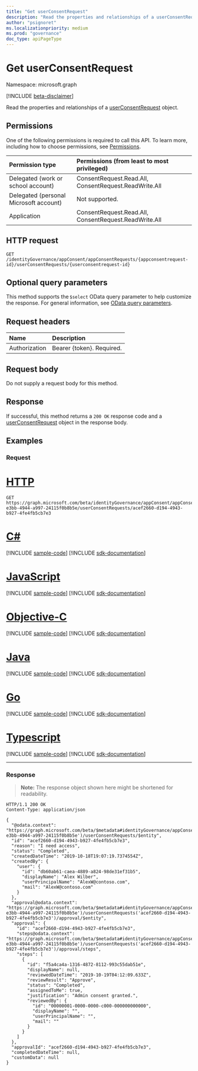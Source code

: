 ```yaml
---
title: "Get userConsentRequest"
description: "Read the properties and relationships of a userConsentRequest object."
author: "psignoret"
ms.localizationpriority: medium
ms.prod: "governance"
doc_type: apiPageType
---
```


# Get userConsentRequest
Namespace: microsoft.graph

[!INCLUDE [beta-disclaimer](../../includes/beta-disclaimer.md)]

Read the properties and relationships of a [userConsentRequest](../resources/userconsentrequest.md) object.

## Permissions
One of the following permissions is required to call this API. To learn more, including how to choose permissions, see [Permissions](/graph/permissions-reference).

|Permission type|Permissions (from least to most privileged)|
|:---|:---|
|Delegated (work or school account)|ConsentRequest.Read.All, ConsentRequest.ReadWrite.All|
|Delegated (personal Microsoft account)|Not supported.|
|Application|ConsentRequest.Read.All, ConsentRequest.ReadWrite.All|

## HTTP request

<!-- {
  "blockType": "ignored"
}
-->
``` http
GET /identityGovernance/appConsent/appConsentRequests/{appconsentrequest-id}/userConsentRequests/{userconsentrequest-id}
```

## Optional query parameters
This method supports the `$select` OData query parameter to help customize the response. For general information, see [OData query parameters](/graph/query-parameters).

## Request headers
|Name|Description|
|:---|:---|
|Authorization|Bearer {token}. Required.|

## Request body
Do not supply a request body for this method.

## Response

If successful, this method returns a `200 OK` response code and a [userConsentRequest](../resources/userconsentrequest.md) object in the response body.

## Examples

### Request

# [HTTP](#tab/http)
<!-- {
  "blockType": "request",
  "name": "get_userconsentrequest"
}
-->
``` http
GET https://graph.microsoft.com/beta/identityGovernance/appConsent/appConsentRequests/ee245379-e3bb-4944-a997-24115f0b8b5e/userConsentRequests/acef2660-d194-4943-b927-4fe4fb5cb7e3
```
# [C#](#tab/csharp)
[!INCLUDE [sample-code](../includes/snippets/csharp/get-userconsentrequest-csharp-snippets.md)]
[!INCLUDE [sdk-documentation](../includes/snippets/snippets-sdk-documentation-link.md)]

# [JavaScript](#tab/javascript)
[!INCLUDE [sample-code](../includes/snippets/javascript/get-userconsentrequest-javascript-snippets.md)]
[!INCLUDE [sdk-documentation](../includes/snippets/snippets-sdk-documentation-link.md)]

# [Objective-C](#tab/objc)
[!INCLUDE [sample-code](../includes/snippets/objc/get-userconsentrequest-objc-snippets.md)]
[!INCLUDE [sdk-documentation](../includes/snippets/snippets-sdk-documentation-link.md)]

# [Java](#tab/java)
[!INCLUDE [sample-code](../includes/snippets/java/get-userconsentrequest-java-snippets.md)]
[!INCLUDE [sdk-documentation](../includes/snippets/snippets-sdk-documentation-link.md)]

# [Go](#tab/go)
[!INCLUDE [sample-code](../includes/snippets/go/get-userconsentrequest-go-snippets.md)]
[!INCLUDE [sdk-documentation](../includes/snippets/snippets-sdk-documentation-link.md)]

# [Typescript](#tab/typescript)
[!INCLUDE [sample-code](../includes/snippets/typescript/get-userconsentrequest-typescript-snippets.md)]
[!INCLUDE [sdk-documentation](../includes/snippets/snippets-sdk-documentation-link.md)]

---



### Response
>**Note:** The response object shown here might be shortened for readability.
<!-- {
  "blockType": "response",
  "truncated": true,
  "@odata.type": "microsoft.graph.userConsentRequest"
}
-->
``` http
HTTP/1.1 200 OK
Content-Type: application/json

{
  "@odata.context": "https://graph.microsoft.com/beta/$metadata#identityGovernance/appConsent/appConsentRequests('ee245379-e3bb-4944-a997-24115f0b8b5e')/userConsentRequests/$entity",
  "id": "acef2660-d194-4943-b927-4fe4fb5cb7e3",
  "reason": "I need access",
  "status": "Completed",
  "createdDateTime": "2019-10-18T19:07:19.7374554Z",
  "createdBy": {
    "user": {
      "id": "db60ab61-caea-4889-a824-98de31ef31b5",
      "displayName": "Alex Wilber",
      "userPrincipalName": "AlexW@contoso.com",
      "mail": "AlexW@contoso.com"
    }
  },
  "approval@odata.context": "https://graph.microsoft.com/beta/$metadata#identityGovernance/appConsent/appConsentRequests('ee245379-e3bb-4944-a997-24115f0b8b5e')/userConsentRequests('acef2660-d194-4943-b927-4fe4fb5cb7e3')/approval/$entity",
  "approval": {
    "id": "acef2660-d194-4943-b927-4fe4fb5cb7e3",
    "steps@odata.context": "https://graph.microsoft.com/beta/$metadata#identityGovernance/appConsent/appConsentRequests('ee245379-e3bb-4944-a997-24115f0b8b5e')/userConsentRequests('acef2660-d194-4943-b927-4fe4fb5cb7e3')/approval/steps",
    "steps": [
      {
        "id": "f5a4ca4a-1316-4872-8112-993c55dab51e",
        "displayName": null,
        "reviewedDateTime": "2019-10-19T04:12:09.633Z",
        "reviewResult": "Approve",
        "status": "Completed",
        "assignedToMe": true,
        "justification": "Admin consent granted.",
        "reviewedBy": {
          "id": "00000001-0000-0000-c000-000000000000",
          "displayName": "",
          "userPrincipalName": "",
          "mail": ""
        }
      }
    ]
  },
  "approvalId": "acef2660-d194-4943-b927-4fe4fb5cb7e3",
  "completedDateTime": null,
  "customData": null
}
```
